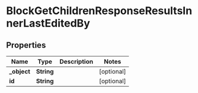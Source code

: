 

# BlockGetChildrenResponseResultsInnerLastEditedBy


## Properties

| Name | Type | Description | Notes |
|------------ | ------------- | ------------- | -------------|
|**_object** | **String** |  |  [optional] |
|**id** | **String** |  |  [optional] |



